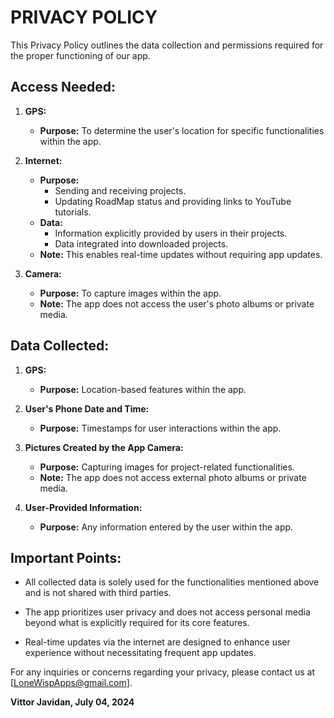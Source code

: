 # PRIVACY POLICY

This Privacy Policy outlines the data collection and permissions required for the proper functioning of our app.

## Access Needed:

1. **GPS:**
   - **Purpose:** To determine the user's location for specific functionalities within the app.

2. **Internet:**
   - **Purpose:**
     - Sending and receiving projects.
     - Updating RoadMap status and providing links to YouTube tutorials.
   - **Data:**
     - Information explicitly provided by users in their projects.
     - Data integrated into downloaded projects.
   - **Note:** This enables real-time updates without requiring app updates.

3. **Camera:**
   - **Purpose:** To capture images within the app.
   - **Note:** The app does not access the user's photo albums or private media.

## Data Collected:

1. **GPS:**
   - **Purpose:** Location-based features within the app.

2. **User's Phone Date and Time:**
   - **Purpose:** Timestamps for user interactions within the app.

3. **Pictures Created by the App Camera:**
   - **Purpose:** Capturing images for project-related functionalities.
   - **Note:** The app does not access external photo albums or private media.

4. **User-Provided Information:**
   - **Purpose:** Any information entered by the user within the app.

## Important Points:

- All collected data is solely used for the functionalities mentioned above and is not shared with third parties.
  
- The app prioritizes user privacy and does not access personal media beyond what is explicitly required for its core features.

- Real-time updates via the internet are designed to enhance user experience without necessitating frequent app updates.

For any inquiries or concerns regarding your privacy, please contact us at [LoneWispApps@gmail.com].

**Vittor Javidan, July 04, 2024**
